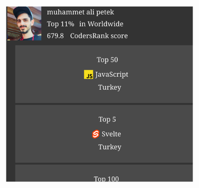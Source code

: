 ![codersrank.com profile widget](https://raw.githubusercontent.com/malipetek/malipetek/master/codersrank_dark.svg)
